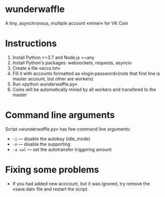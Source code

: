 # wunderwaffle
A tiny, asynchronous, multiple account «miner» for VK Coin 

# Instructions
1. Install Python >=3.7 and Node.js ==any 
2. Install Python's packages: websockets, requests, asyncio  
3. Create a file «accs.txt»
4. Fill it with accounts formatted aa «login:password»(note that first line is master account, but other are workers)  
5. Run «python wunderwaffle.py»  
6. Coins will be automatically mined by all workers and transfered to the master  

# Command line arguments
Script «wunderwaffle.py» has few command line arguments:  
- `-i` — disable the autobuy (idle_mode)  
- `-n` — disable the supporting  
- `-a val` — set the autotransfer triggering amount  

# Fixing some problems
- If you had added new acccount, but it was ignored, try remove the «save.dat» file and restart the script.  
